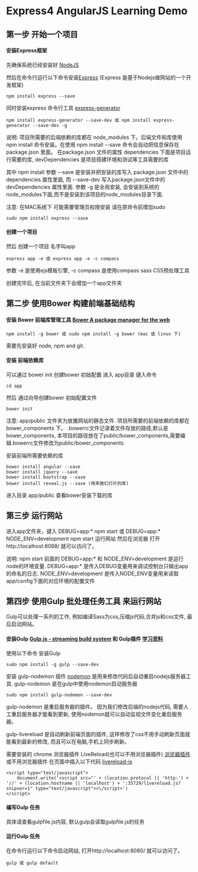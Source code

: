 # Express4 AngularJS Learning Demo


## 第一步 开始一个项目

#### 安装Express框架
先确保系统已经安装好 [NodeJS](https://nodejs.org/)

然后在命令行运行以下命令安装[Express](http://expressjs.com/) (Express 是基于Nodejs做网站的一个开发框架)

    npm install express --save

同时安装express 命令行工具 [express-generator](http://expressjs.com/starter/generator.html)

    npm install express-generator --save-dev 或 npm install express-generator --save-dev -g


说明: 项目所需要的后端依赖的库都在 node_modules 下。后端文件和库使用npm install 命令安装。在使用 npm install --save 命令会自动把信息保存在 package.json 里面。 在package.json 文件的属性 dependencies 下面是项目运行需要的库, devDependencies 是项目搭建环境和测试等工具需要的库

其中 npm install 参数 --save 是安装并把安装的库写入 package.json 文件中的 dependencies 属性里面, 而 --save-dev 写入package.json文件中的 devDependencies 属性里面. 参数 -g 是全局安装, 会安装到系统的node_modules下面,而不是安装到该项目的node_modules目录下面.


注意: 在MAC系统下 可能需要管理员权限安装 请在原命令前增加sudo

    sudo npm install express --save


#### 创建一个项目

然后 创建一个项目 名字叫app

    express app -e 或 express app -e -c compass

参数 -e 是使用ejs模板引擎, -c compass 是使用compass sass CSS预处理工具

创建完毕后, 在当前文件夹下会增加一个app文件夹




## 第二步 使用Bower 构建前端基础结构


#### 安装 Bower 前端库管理工具 [Bower A package manager for the web](http://bower.io/)

    npm install -g bower 或 sudo npm install -g bower (mac 或 linux 下)

需要先安装好 node, npm and git.    

#### 安装 前端依赖库

可以通过 bower init 创建bower 初始配置  进入 app目录 键入命令

    cd app

然后 通过向导创建bower 初始配置文件

    bower init

注意: app/public 文件夹为放置网站的静态文件. 项目所需要的前端依赖的库都在 bower_components 下。 .bowerrc文件记录着文件存放的路径,默认是bower_components, 本项目的路径放在了public/bower_components,需要编辑.bowerrc文件修改为public/bower_components


安装前端所需要依赖的库

    bower install angular --save
    bower install jquery --save
    bower install bootstrap --save
    bower install reveal.js --save (用来做幻灯片的库)


 进入目录 app/public 查看bower安装下载的库




## 第三步 运行网站

进入app文件夹，键入 DEBUG=app:* npm start 或 DEBUG=app:* NODE_ENV=development npm start 运行网站  然后在浏览器 打开http://localhost:8088/ 就可以访问了。

说明: npm start 前面的 DEBUG=app:* 和 NODE_ENV=development 是运行node的环境变量. DEBUG=app:* 是传入DEBUG变量用来调试控制台只输出app的命名的日志.  NODE_ENV=development 是传入NODE_ENV变量用来读取app/config下面的对应环境的配置文件




## 第四步 使用Gulp 批处理任务工具 来运行网站

Gulp可以处理一系列的工作, 例如编译Sass为css,压缩js代码,合并js和css文件, 最后启动网站。



#### 安装Gulp [Gulp.js - streaming build system](http://gulpjs.com/) 和 Gulp插件 [学习资料](http://i5ting.github.io/stuq-gulp/)

使用以下命令 安装Gulp

    sudo npm install -g gulp --save-dev

安装 gulp-nodemon 插件  [nodemon](http://nodemon.io/) 是用来修改代码后自动重启nodejs服务器工具. gulp-nodemon 是在gulp中使用nodemon启动服务器

    sudo npm install gulp-nodemon --save-dev


gulp-nodemon 是重启服务器的插件。 因为我们修改后端的nodejs代码, 需要人工重启服务器才能看到更新, 使用nodemon就可以自动监视文件变化重启服务器。

gulp-livereload 是自动刷新前端页面的插件, 这样修改了css不用手动刷新页面就能看到最新的修改, 而且可以在电脑,手机上同步刷新。

需要安装的 chrome 浏览器插件 LiveReload(也可以不用浏览器插件) [浏览器插件](https://chrome.google.com/webstore/detail/livereload/jnihajbhpnppcggbcgedagnkighmdlei)
或不用浏览器插件 在页面中插入以下代码 [livereload-js](https://github.com/livereload/livereload-js)

    <script type="text/javascript">
        document.write('<script src="' + (location.protocol || 'http:') + '//' + (location.hostname || 'localhost') + ':35729/livereload.js?snipver=1" type="text/javascript"><\/script>')
    </script>


#### 编写Gulp 任务

具体请查看gulpfile.js内容, 默认gulp会读取gulpfile.js的任务

#### 运行Gulp 任务

在命令行运行以下命令启动网站, 打开http://localhost:8080/ 就可以访问了。

    gulp 或 gulp default








[Homebrew]: https://brew.sh
[nodejs]: https://nodejs.org
[mongodb]: https://www.mongodb.org
[redis]: http://redis.io
[nginx]: http://nginx.org
[GitBook]: https://gitbook.com
[lunchy]: https://github.com/eddiezane/lunchy
[paw]: https://luckymarmot.com/paw
